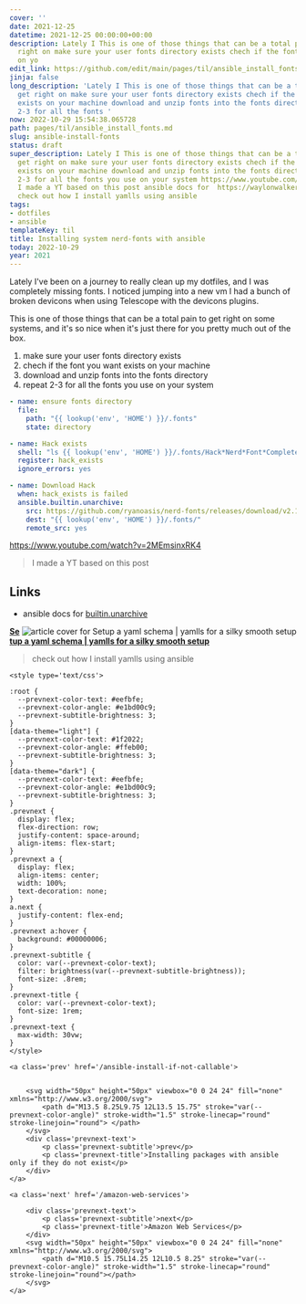 ```yaml
---
cover: ''
date: 2021-12-25
datetime: 2021-12-25 00:00:00+00:00
description: Lately I This is one of those things that can be a total pain to get
  right on make sure your user fonts directory exists chech if the font you want exists
  on yo
edit_link: https://github.com/edit/main/pages/til/ansible_install_fonts.md
jinja: false
long_description: 'Lately I This is one of those things that can be a total pain to
  get right on make sure your user fonts directory exists chech if the font you want
  exists on your machine download and unzip fonts into the fonts directory repeat
  2-3 for all the fonts '
now: 2022-10-29 15:54:38.065728
path: pages/til/ansible_install_fonts.md
slug: ansible-install-fonts
status: draft
super_description: Lately I This is one of those things that can be a total pain to
  get right on make sure your user fonts directory exists chech if the font you want
  exists on your machine download and unzip fonts into the fonts directory repeat
  2-3 for all the fonts you use on your system https://www.youtube.com/watch?v=2MEmsinxRK4
  I made a YT based on this post ansible docs for  https://waylonwalker.com/setup-yamlls/
  check out how I install yamlls using ansible
tags:
- dotfiles
- ansible
templateKey: til
title: Installing system nerd-fonts with ansible
today: 2022-10-29
year: 2021
---
```


Lately I've been on a journey to really clean up my dotfiles, and I was
completely missing fonts.  I noticed jumping into a new vm I had a bunch
of broken devicons when using Telescope with the devicons plugins.

This is one of those things that can be a total pain to get right on
some systems, and it's so nice when it's just there for you pretty much
out of the box.

1. make sure your user fonts directory exists
2. chech if the font you want exists on your machine
3. download and unzip fonts into the fonts directory
4. repeat 2-3 for all the fonts you use on your system

``` yaml
- name: ensure fonts directory
  file:
    path: "{{ lookup('env', 'HOME') }}/.fonts"
    state: directory

- name: Hack exists
  shell: "ls {{ lookup('env', 'HOME') }}/.fonts/Hack*Nerd*Font*Complete*"
  register: hack_exists
  ignore_errors: yes

- name: Download Hack
  when: hack_exists is failed
  ansible.builtin.unarchive:
    src: https://github.com/ryanoasis/nerd-fonts/releases/download/v2.1.0/Hack.zip
    dest: "{{ lookup('env', 'HOME') }}/.fonts/"
    remote_src: yes

```

https://www.youtube.com/watch?v=2MEmsinxRK4

> I made a YT based on this post

## Links

* ansible docs for [builtin.unarchive](https://docs.ansible.com/ansible/latest/collections/ansible/builtin/unarchive_module.html)


<div class="onelinelink-wrapper">
    <a class="onelinelink" href="https://waylonwalker.com/setup-yamlls/">
        <img style="float: right;" align='right' src="https://covers.waylonwalker.com/setup-yamlls.jpg" alt="article cover for Setup a yaml schema | yamlls for a silky smooth setup"/>
        <p><strong>Setup a yaml schema | yamlls for a silky smooth setup</strong></p>
    </a>
</div>


> check out how I install yamlls using ansible
<div class='prevnext'>

    <style type='text/css'>

    :root {
      --prevnext-color-text: #eefbfe;
      --prevnext-color-angle: #e1bd00c9;
      --prevnext-subtitle-brightness: 3;
    }
    [data-theme="light"] {
      --prevnext-color-text: #1f2022;
      --prevnext-color-angle: #ffeb00;
      --prevnext-subtitle-brightness: 3;
    }
    [data-theme="dark"] {
      --prevnext-color-text: #eefbfe;
      --prevnext-color-angle: #e1bd00c9;
      --prevnext-subtitle-brightness: 3;
    }
    .prevnext {
      display: flex;
      flex-direction: row;
      justify-content: space-around;
      align-items: flex-start;
    }
    .prevnext a {
      display: flex;
      align-items: center;
      width: 100%;
      text-decoration: none;
    }
    a.next {
      justify-content: flex-end;
    }
    .prevnext a:hover {
      background: #00000006;
    }
    .prevnext-subtitle {
      color: var(--prevnext-color-text);
      filter: brightness(var(--prevnext-subtitle-brightness));
      font-size: .8rem;
    }
    .prevnext-title {
      color: var(--prevnext-color-text);
      font-size: 1rem;
    }
    .prevnext-text {
      max-width: 30vw;
    }
    </style>
    
    <a class='prev' href='/ansible-install-if-not-callable'>
    

        <svg width="50px" height="50px" viewbox="0 0 24 24" fill="none" xmlns="http://www.w3.org/2000/svg">
            <path d="M13.5 8.25L9.75 12L13.5 15.75" stroke="var(--prevnext-color-angle)" stroke-width="1.5" stroke-linecap="round" stroke-linejoin="round"> </path>
        </svg>
        <div class='prevnext-text'>
            <p class='prevnext-subtitle'>prev</p>
            <p class='prevnext-title'>Installing packages with ansible only if they do not exist</p>
        </div>
    </a>
    
    <a class='next' href='/amazon-web-services'>
    
        <div class='prevnext-text'>
            <p class='prevnext-subtitle'>next</p>
            <p class='prevnext-title'>Amazon Web Services</p>
        </div>
        <svg width="50px" height="50px" viewbox="0 0 24 24" fill="none" xmlns="http://www.w3.org/2000/svg">
            <path d="M10.5 15.75L14.25 12L10.5 8.25" stroke="var(--prevnext-color-angle)" stroke-width="1.5" stroke-linecap="round" stroke-linejoin="round"></path>
        </svg>
    </a>
  </div>